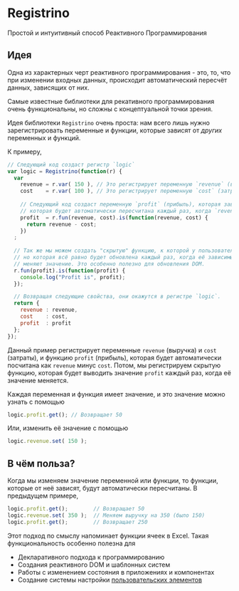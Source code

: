 # Registrino
Простой и интуитивный способ Реактивного Программирования

## Идея
Одна из характерных черт реактивного программирования - это, то, что при изменении входных данных, происходит автоматический пересчёт данных, зависящих от них.

Самые известные библиотеки для рекативного программирования очень функциональны, но сложны с концептуальной точки зрения.

Идея библиотеки `Registrino` очень проста: нам всего лишь нужно зарегистрировать переменные и функции, которые зависят от *других* переменных и функций.

К примеру,

```javascript
// Следующий код создаст регистр `logic`
var logic = Registrino(function(r) {
  var
    revenue = r.var( 150 ), // Это регистрирует переменную `revenue` (выручка) со значением 150
    cost    = r.var( 100 ), // Это регистрирует переменную `cost` (затраты) со значением 100
    
    // Следующий код создаст переменную `profit` (прибыль), которая зависит от `revenue` и `cost`, и
    // которая будет автоматически пересчитана каждый раз, когда `revenue` или `cost` изменится
    profit  = r.fun(revenue, cost).is(function(revenue, cost) {
      return revenue - cost;
    })
  ;
  
  // Так же мы можем создать "скрытую" функцию, к которой у пользователя не будет доступа,
  // но которая всё равно будет обновлена каждый раз, когда её зависимые переменные / функции
  // меняют значение. Это особенно полезно для обновления DOM.
  r.fun(profit).is(function(profit) {
    console.log("Profit is", profit);
  });

  // Возвращая следующие свойства, они окажутся в регистре `logic`.
  return {
    revenue : revenue,
    cost    : cost,
    profit  : profit
  };
});
```

Данный пример регистрирует переменные `revenue` (выручка) и `cost` (затраты), и функцию `profit` (прибыль), которая будет автоматически посчитана как `revenue` минус `cost`. Потом, мы регистрируем скрытую функцию, которая будет выводить значение `profit` каждый раз, когда её значение меняется.

Каждая переменная и функция имеет значение, и это значение можно узнать с помощью

```javascript
logic.profit.get(); // Возвращает 50
```

Или, изменить её значение с помощью

```javascript
logic.revenue.set( 150 );
```

## В чём польза?
Когда мы изменяем значение переменной или функции, то функции, которые от неё зависят, будут автоматически пересчитаны. В предыдущем примере,

```javascript
logic.profit.get();        // Возвращает 50
logic.revenue.set( 350 );  // Меняем выручку на 350 (было 150)
logic.profit.get();        // Возвращает 250
```

Этот подход по смыслу напоминает функции ячеек в Excel. Такая функциональность особенно полезна для
* Декларативного подхода к программированию
* Создания реактивного DOM и шаблонных систем
* Работы с изменением состояния в приложениях и компонентах
* Создание системы настройки [пользовательских элементов](https://learn.javascript.ru/webcomponent-core)

